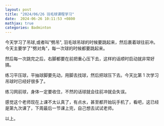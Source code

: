```yaml
---
layout: post
title: "2024/06/26 羽毛球课程学习"
date:  2024-06-26 10:11:53 +0800
mathjax: true
categories: Badminton
---
```


今天学习了吊球,或者叫"劈吊", 羽毛球吊球的时候要跳起来，然后裹着球往前冲。今天主要学了"劈对角"，每一次球的时候都要跳起来。

然后每一次跳完之后，右脚都要在前把重心压下去，这样的话顺时启动就非常好搞。

练习平压球，平抽球脚要先动，用脚去找球，然后把球压下去。今天比第 1 次学习吊球时已经好很多了。

练习网前球，身体一定要收住，不然的话球就会往前冲就会失误。

感觉这个老师现在上课不太认真了，有点水，甚至都开始玩手机了，看吧，这已经是第九次课了，下周最后一节课上完，自己想去试试老师。

以上。
